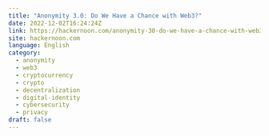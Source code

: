 ```yaml
---
title: "Anonymity 3.0: Do We Have a Chance with Web3?"
date: 2022-12-02T16:24:24Z
link: https://hackernoon.com/anonymity-30-do-we-have-a-chance-with-web3?source=rss&utm_medium=RSS&utm_source=news.12bit.vn
site: hackernoon.com
language: English
category:
  - anonymity
  - web3
  - cryptocurrency
  - crypto
  - decentralization
  - digital-identity
  - cybersecurity
  - privacy
draft: false
---
```

